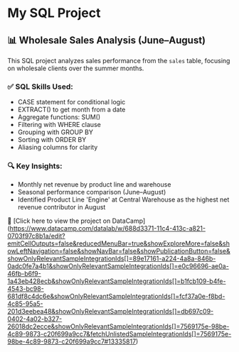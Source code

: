 # My SQL Project

## 📊 Wholesale Sales Analysis (June–August)

This SQL project analyzes sales performance from the `sales` table, focusing on wholesale clients over the summer months.

### ✅ SQL Skills Used:
- CASE statement for conditional logic
- EXTRACT() to get month from a date
- Aggregate functions: SUM()
- Filtering with WHERE clause
- Grouping with GROUP BY
- Sorting with ORDER BY
- Aliasing columns for clarity

### 🔍 Key Insights:
- Monthly net revenue by product line and warehouse
- Seasonal performance comparison (June–August)
- Identified Product Line 'Engine' at Central Warehouse as the highest net revenue contributor in August
  
🔗 [Click here to view the project on DataCamp] (https://www.datacamp.com/datalab/w/688d3371-11c4-413c-a821-0703f97c8b1a/edit?emitCellOutputs=false&reducedMenuBar=true&showExploreMore=false&showLeftNavigation=false&showNavBar=false&showPublicationButton=false&showOnlyRelevantSampleIntegrationIds[]=89e17161-a224-4a8a-846b-0adc0fe7a4b1&showOnlyRelevantSampleIntegrationIds[]=e0c96696-ae0a-46fb-b6f9-1a43eb428ecb&showOnlyRelevantSampleIntegrationIds[]=b1fcb109-b4fe-4543-bc98-681df8c4dc6e&showOnlyRelevantSampleIntegrationIds[]=fcf37a0e-f8bd-4c85-95a5-201d3eebea48&showOnlyRelevantSampleIntegrationIds[]=db697c09-0402-4a02-b327-26018dc2ecce&showOnlyRelevantSampleIntegrationIds[]=7569175e-98be-4c89-9873-c20f699a9cc7&fetchUnlistedSampleIntegrationIds[]=7569175e-98be-4c89-9873-c20f699a9cc7#13335817)
